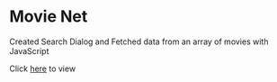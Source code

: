 # Movie Net

Created Search Dialog and Fetched data from an array of movies with JavaScript

Click [here](https://josephadoga.github.io/movie-net/) to view